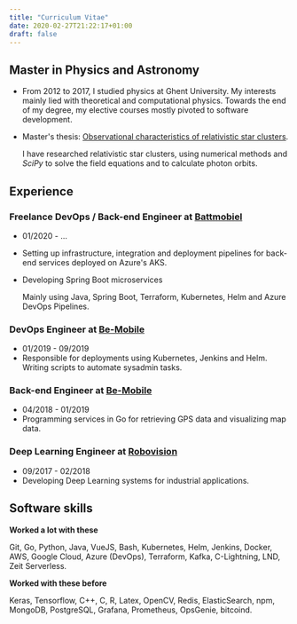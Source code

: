 ```yaml
---
title: "Curriculum Vitae"
date: 2020-02-27T21:22:17+01:00
draft: false
---
```

## Master in Physics and Astronomy
- From 2012 to 2017, I studied physics at Ghent University. My interests mainly lied with theoretical and computational physics.
Towards the end of my degree, my elective courses mostly pivoted to software development.


- Master's thesis: [Observational characteristics of relativistic star clusters](https://lib.ugent.be/fulltxt/RUG01/002/349/830/RUG01-002349830_2017_0001_AC.pdf).

    I have researched relativistic star clusters, using numerical methods and *SciPy* to solve the field equations and to calculate photon orbits.

## Experience
### Freelance DevOps / Back-end Engineer at [Battmobiel](https://battmobiel.be)
- 01/2020 - ...
- Setting up infrastructure, integration and deployment pipelines for back-end services deployed on Azure's AKS.
- Developing Spring Boot microservices

  Mainly using Java, Spring Boot, Terraform, Kubernetes, Helm and Azure DevOps Pipelines.

### DevOps Engineer at [Be-Mobile](https://be-mobile.com)
- 01/2019 - 09/2019
- Responsible for deployments using Kubernetes, Jenkins and Helm. Writing scripts to automate sysadmin tasks.

### Back-end Engineer at [Be-Mobile](https://be-mobile.com)
- 04/2018 - 01/2019
- Programming services in Go for retrieving GPS data and visualizing map data.

### Deep Learning Engineer at [Robovision](https://robovision.ai)
- 09/2017 - 02/2018
- Developing Deep Learning systems for industrial applications.

## Software skills
**Worked a lot with these**

   Git, Go, Python, Java, VueJS, Bash, Kubernetes, Helm, Jenkins, Docker, AWS, Google Cloud, Azure (DevOps), Terraform, Kafka, C-Lightning, LND, Zeit Serverless.

**Worked with these before**

  Keras, Tensorflow, C++, C, R, Latex, OpenCV, Redis, ElasticSearch, npm, MongoDB, PostgreSQL, Grafana, Prometheus, OpsGenie, bitcoind.

